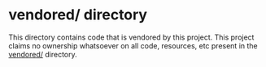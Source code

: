 # vendored/ directory

This directory contains code that is vendored by this project. This project
claims no ownership whatsoever on all code, resources, etc present in the
[vendored/](./) directory.